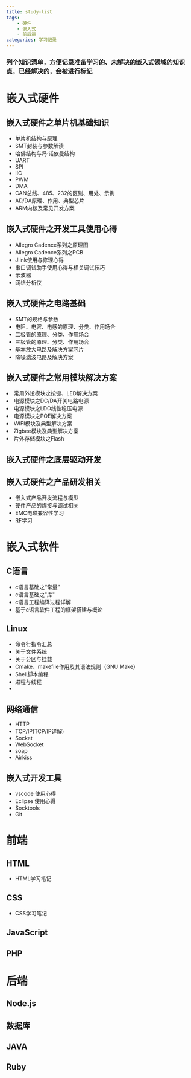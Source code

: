 ```yaml
---              
title: study-list
tags:        
    - 硬件
    - 嵌入式
    - 前后端    
categories: 学习记录    
--- 
```


<cite><h3>列个知识清单，方便记录准备学习的、未解决的嵌入式领域的知识点，已经解决的，会被进行标记</h3></cite>  
<!--more-->

<h1>嵌入式硬件</h1>

<h2>嵌入式硬件之单片机基础知识</h2>  
<p>
<ul>
<li>单片机结构与原理</li>   
<li>SMT封装与参数解读</li>   
<li>哈佛结构与冯·诺依曼结构</li>    
<li>UART</li>
<li>SPI</li>    
<li>IIC</li>    
<li>PWM</li>    
<li>DMA</li>    
<li>CAN总线、485、232的区别、用处、示例</li>    
<li>AD/DA原理、作用、典型芯片</li>  
<li>ARM内核及常见开发方案</li>
</ul>  
</p>

<h2>嵌入式硬件之开发工具使用心得</h2>   
<ul><li>
Allegro Cadence系列之原理图</li>    
<li>Allegro Cadence系列之PCB</li>  
<li>Jlink使用与修理心得</li>
<li>串口调试助手使用心得与相关调试技巧</li> 
<li>示波器</li> 
<li>网络分析仪</li>
</ul>  
<h2>嵌入式硬件之电路基础</h2>   
<ul>    
<li>SMT的规格与参数</li>    
<li>电阻、电容、电感的原理、分类、作用场合</li> 
<li>二极管的原理、分类、作用场合</li>   
<li>三极管的原理、分类、作用场合</li>   
<li>基本放大电路及解决方案芯片</li>
<li>降噪滤波电路及解决方案</li>
</ul>  





<h2>嵌入式硬件之常用模块解决方案</h2>   
<lu>    
<li>常用外设模块之按键、LED解决方案</li>
<li>电源模块之DC/DA开关电路电源</li>
<li>电源模块之LDO线性稳压电源</li>    
<li>电源模块之POE解决方案</li>  
<li>WIFI模块及典型解决方案</li> 
<li>Zigbee模块及典型解决方案</li>   
<li>片外存储模块之Flash</li>    
    

</lu>




<h2>嵌入式硬件之底层驱动开发  </h2> 
<h2>嵌入式硬件之产品研发相关</h2>   
<ul>    
<li>嵌入式产品开发流程与模型</li>   
<li>硬件产品的焊接与调试相关</li>
<li>EMC电磁兼容性学习</li>
<li>RF学习</li>
</ul> 


<h1>嵌入式软件</h1>  

<h2>C语言</h2>        
<ul><li>c语言基础之“常量”</li>
<li>c语言基础之"库"</li>
<li>c语言工程编译过程详解</li>    
<li>基于c语言软件工程的框架搭建与概论</li>   
    
</ul>



<h2>Linux</h2>  
<ul>
<li>命令行指令汇总</li>    
<li>关于文件系统</li> 
<li>关于分区与挂载</li> 
<li>Cmake、makefile作用及其语法规则（GNU Make）</li>    
<li>Shell脚本编程</li>  
<li>进程与线程</li>  
<li></li>
</ul>
<h2>网络通信</h2>    
<ul>    
<li>HTTP</li>
<li>TCP/IP(TCP/IP详解)</li> 
<li>Socket</li>     
<li>WebSocket</li>    
<li>soap</li>
<li>Airkiss</li>

</ul>

<h2>嵌入式开发工具</h2> 
<ul>    
<li>vscode 使用心得</li>    
<li>Eclipse 使用心得</li>   
<li>Socktools </li> 
<li>Git</li>
</ul>



<h1>前端</h1>
<h2>HTML</h2>   
<ul>
<li>HTML学习笔记</li>   
</ul>


<h2>CSS</h2>    
<ul>
<li>CSS学习笔记</li>
</ul>

<h2>JavaScript</h2>
<h2>PHP </h2>


<h1>后端</h1>
<h2>Node.js</h2>
<h2>数据库</h2>
<h2>JAVA    </h2>
<h2>Ruby</h2>


